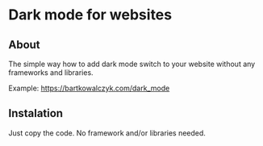 # Dark mode for websites

## About
The simple way how to add dark mode switch to your website without any frameworks and libraries.   
  
Example: https://bartkowalczyk.com/dark_mode

## Instalation 
Just copy the code. No framework and/or libraries needed. 
